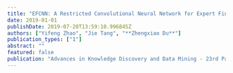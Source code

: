 ```yaml
---
title: "EFCNN: A Restricted Convolutional Neural Network for Expert Finding"
date: 2019-01-01
publishDate: 2019-07-20T13:59:10.996845Z
authors: ["Yifeng Zhao", "Jie Tang", "**Zhengxiao Du**"]
publication_types: ["1"]
abstract: ""
featured: false
publication: "Advances in Knowledge Discovery and Data Mining - 23rd Pacific-Asia Conference, **PAKDD 2019**"
---
```


